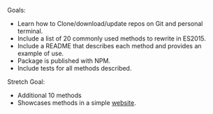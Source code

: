 Goals:
 * Learn how to Clone/download/update repos on Git and personal terminal.
 * Include a list of 20 commonly used methods to rewrite in ES2015.
 * Include a README that describes each method and provides an example of use.
 * Package is published with NPM.
 * Include tests for all methods described.



Stretch Goal:
 * Additional 10 methods
 * Showcases methods in a simple [website](https://hjbowers.github.io/).
